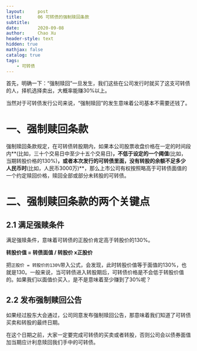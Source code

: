 ```yaml
---
layout:     post
title:      06 可转债的强制赎回条款
subtitle:   
date:       2020-09-08
author:     Chao Xu
header-style: text
hidden: true 
mathjax: false
catalog: true
tags:
    - 可转债
---
```


首先，明确一下：“强制赎回”一旦发生，我们这些在公司发行时就买了这支可转债的人，择机选择卖出，大概率能赚30%以上。

当然对于可转债发行公司来说，“强制赎回”的发生意味着公司基本不需要还钱了。

# 一、强制赎回条款 

强制赎回条款规定，在可转债转股期内，如果本公司股票收盘价格在一定的时间段内**(比如，三十个交易日中至少十五个交易日)**，不低于设定的一个阈值**(比如，当期转股价格的130%)**，或者本次发行的可转债里面，没有转股的余额不足多少人民币时**(比如，人民币3000万)**，那么上市公司有权按照略高于可转债面值的一个约定赎回价格，赎回全部或部分未转股的可转债。

# 二、强制赎回条款的两个关键点

## 2.1 满足强赎条件

满足强赎条件，意味着可转债的正股价肯定高于转股价的130%。

**转股价值 = 转债面值 / 转股价 x正股价**

把`正股价 = 转股价的130%`带入公式，会发现，此时转股价值等于面值的130%，也就是130。一般来说，当可转债进入转股期后，可转债价格是不会低于转股价值的。如果我们以面值价买入，是不是意味着至少赚到了30%呢？

## 2.2 发布强制赎回公告

如果经过股东大会通过，公司同意发布强制赎回公告，那意味着我们知道了可转债买卖和转股的最终日期。

在这个日期之前，大家一定要完成可转债的买卖或者转股，否则公司会以债券面值加当期应计利息赎回我们手中的可转债。